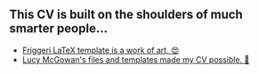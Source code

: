 ## This CV is built on the shoulders of much smarter people...

+ [Friggeri LaTeX template is a work of art. :heart_eyes:](https://www.latextemplates.com/template/friggeri-resume-cv)
+ [Lucy McGowan's files and templates made my CV possible. :raised_hands:](https://github.com/LucyMcGowan/rmd-cv)


